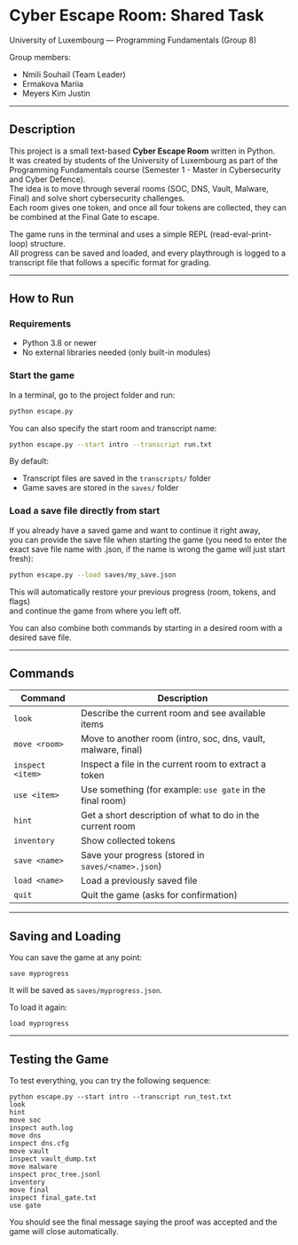 # Cyber Escape Room: Shared Task

University of Luxembourg — Programming Fundamentals (Group 8)

Group members:
- Nmili Souhail (Team Leader)
- Ermakova Mariia
- Meyers Kim Justin

---

## Description

This project is a small text-based **Cyber Escape Room** written in Python.  
It was created by students of the University of Luxembourg as part of the Programming Fundamentals course (Semester 1 - Master in Cybersecurity and Cyber Defence).  
The idea is to move through several rooms (SOC, DNS, Vault, Malware, Final) and solve short cybersecurity challenges.  
Each room gives one token, and once all four tokens are collected, they can be combined at the Final Gate to escape.

The game runs in the terminal and uses a simple REPL (read-eval-print-loop) structure.  
All progress can be saved and loaded, and every playthrough is logged to a transcript file that follows a specific format for grading.

---

## How to Run

### Requirements
- Python 3.8 or newer
- No external libraries needed (only built-in modules)

### Start the game
In a terminal, go to the project folder and run:

```bash
python escape.py
```

You can also specify the start room and transcript name:

```bash
python escape.py --start intro --transcript run.txt
```

By default:
- Transcript files are saved in the `transcripts/` folder  
- Game saves are stored in the `saves/` folder  

### Load a save file directly from start
If you already have a saved game and want to continue it right away,  
you can provide the save file when starting the game (you need to enter the exact save file name with .json, if the name is wrong the game will just start fresh):

```bash
python escape.py --load saves/my_save.json
```

This will automatically restore your previous progress (room, tokens, and flags)  
and continue the game from where you left off.

You can also combine both commands by starting in a desired room with a desired save file.

---

## Commands

| Command | Description |
|----------|-------------|
| `look` | Describe the current room and see available items |
| `move <room>` | Move to another room (intro, soc, dns, vault, malware, final) |
| `inspect <item>` | Inspect a file in the current room to extract a token |
| `use <item>` | Use something (for example: `use gate` in the final room) |
| `hint` | Get a short description of what to do in the current room |
| `inventory` | Show collected tokens |
| `save <name>` | Save your progress (stored in `saves/<name>.json`) |
| `load <name>` | Load a previously saved file |
| `quit` | Quit the game (asks for confirmation) |

---

## Saving and Loading

You can save the game at any point:
```
save myprogress
```
It will be saved as `saves/myprogress.json`.

To load it again:
```
load myprogress
```

---


## Testing the Game

To test everything, you can try the following sequence:

```
python escape.py --start intro --transcript run_test.txt
look
hint
move soc
inspect auth.log
move dns
inspect dns.cfg
move vault
inspect vault_dump.txt
move malware
inspect proc_tree.jsonl
inventory
move final
inspect final_gate.txt
use gate
```

You should see the final message saying the proof was accepted and the game will close automatically.